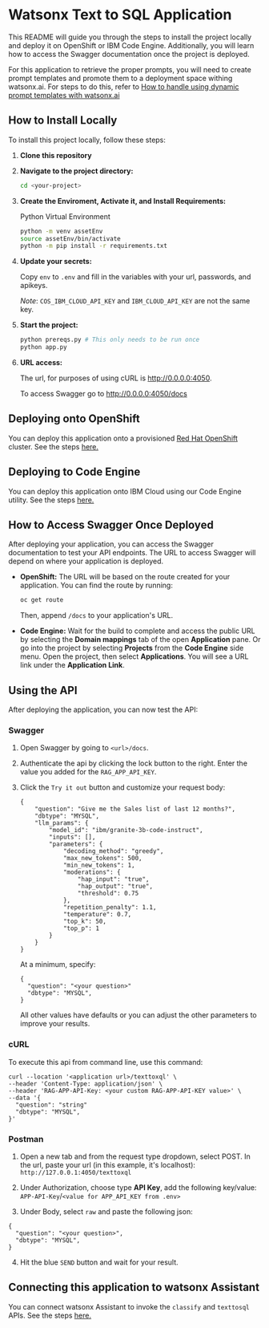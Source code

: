 # Watsonx Text to SQL Application

This README will guide you through the steps to install the project locally and deploy it on OpenShift or IBM Code Engine. Additionally, you will learn how to access the Swagger documentation once the project is deployed.

For this application to retrieve the proper prompts, you will need to create prompt templates and promote them to a deployment space withing watsonx.ai.  For steps to do this, refer to [How to handle using dynamic prompt templates with watsonx.ai](./dynamic_templates.md)
## How to Install Locally

To install this project locally, follow these steps:

1. **Clone this repository**


1. **Navigate to the project directory:**

    ```bash
    cd <your-project>
    ```

1. **Create the Enviroment, Activate it, and Install Requirements:**

    Python Virtual Environment

    ```bash
    python -m venv assetEnv
    source assetEnv/bin/activate
    python -m pip install -r requirements.txt
    ```

1. **Update your secrets:**

    Copy `env` to `.env` and fill in the variables with your url, passwords, and apikeys.

    *Note*: `COS_IBM_CLOUD_API_KEY` and `IBM_CLOUD_API_KEY` are not the same key. 

1. **Start the project:**

    ```bash
    python prereqs.py # This only needs to be run once
    python app.py
    ```

1. **URL access:**

    The url, for purposes of using cURL is http://0.0.0.0:4050.

    To access Swagger go to http://0.0.0.0:4050/docs

## Deploying onto OpenShift

You can deploy this application onto a provisioned [Red Hat OpenShift](https://cloud.ibm.com/docs/openshift?topic=openshift-getting-started) cluster. See the steps [here.](./openshift-setup/README.md)

## Deploying to Code Engine

You can deploy this application onto IBM Cloud using our Code Engine utility. See the steps [here.](./code-engine-setup/README.md)

## How to Access Swagger Once Deployed

After deploying your application, you can access the Swagger documentation to test your API endpoints. The URL to access Swagger will depend on where your application is deployed.

- **OpenShift:** The URL will be based on the route created for your application. You can find the route by running:

    ```bash
    oc get route
    ```

    Then, append `/docs` to your application's URL.

- **Code Engine:** Wait for the build to complete and access the public URL by selecting the **Domain mappings** tab of the open **Application** pane.  Or go into the project by selecting **Projects** from the **Code Engine** side menu. Open the project, then select **Applications**. You will see a URL link under the **Application Link**.

## Using the API

After deploying the application, you can now test the API: 

### Swagger

1. Open Swagger by going to `<url>/docs`.

2. Authenticate the api by clicking the lock button to the right.  Enter the value you added for the `RAG_APP_API_KEY`.

3. Click the `Try it out` button and customize your request body:
    ```
    {
        "question": "Give me the Sales list of last 12 months?",
        "dbtype": "MYSQL",
        "llm_params": {
            "model_id": "ibm/granite-3b-code-instruct",
            "inputs": [],
            "parameters": {
                "decoding_method": "greedy",
                "max_new_tokens": 500,
                "min_new_tokens": 1,
                "moderations": {
                    "hap_input": "true",
                    "hap_output": "true",
                    "threshold": 0.75
                },
                "repetition_penalty": 1.1,
                "temperature": 0.7,
                "top_k": 50,
                "top_p": 1
            }
        }
    }
    ```

    At a minimum, specify:
    ```
    {
      "question": "<your question>"
      "dbtype": "MYSQL",
    }
    ```
    All other values have defaults or you can adjust the other parameters to improve your results.
   
### cURL

To execute this api from command line, use this command: 
```
curl --location '<application url>/texttoxql' \
--header 'Content-Type: application/json' \
--header 'RAG-APP-API-Key: <your custom RAG-APP-API-KEY value>' \
--data '{
  "question": "string"
  "dbtype": "MYSQL",
}'
```
### Postman

1. Open a new tab and from the request type dropdown, select POST. In the url, paste your url (in this example, it's localhost): `http://127.0.0.1:4050/texttoxql`

2. Under Authorization, choose type **API Key**, add the following key/value: `APP-API-Key`/`<value for APP_API_KEY from .env>`

3. Under Body, select `raw` and paste the following json:
```
{
  "question": "<your question>",
  "dbtype": "MYSQL",
}
```
4. Hit the blue `SEND` button and wait for your result.

## Connecting this application to watsonx Assistant

You can connect watsonx Assistant to invoke the `classify` and `texttosql` APIs. See the steps [here.](./watsonx-assistant-setup/README.md)

